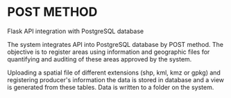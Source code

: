 # POST METHOD
Flask API integration with PostgreSQL database

The system integrates API into PostgreSQL database by POST method. 
The objective is to register areas using information and geographic files for quantifying and auditing of these areas approved by the system.

Uploading a spatial file of different extensions (shp, kml, kmz or gpkg) and registering producer's information the data is stored in database and a view is generated from these tables. Data is written to a folder on the system.